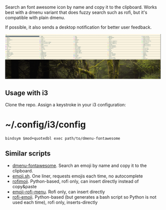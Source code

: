 Search an font awesome icon by name and copy it to the clipboard. Works best with a dmenu variant that does fuzzy search such as rofi, but it's compatible with plain dmenu.

If possible, it also sends a desktop notification for better user feedback.

![Screenshot of usage with rofi](dmenu-fontawesome.png)

## Usage with i3
Clone the repo. Assign a keystroke in your i3 configuration:

# ~/.config/i3/config
```
bindsym $mod+quotedbl exec path/to/dmenu-fontawesome
```

## Similar scripts

* [dmenu-fontawesome](https://github.com/porras/dmenu-emoji). Search an emoji by name and copy it to the clipboard.
* [emoji.sh](https://gist.github.com/markmandel/546fc099590f1c08fa936795ac9da143). One liner, requests emojis each time, no autocomplete
* [rofimoji](https://github.com/fdw/rofimoji). Python-based, rofi only, can insert directly instead of copy&paste
* [emoji-rofi-menu](https://github.com/rob-a-bolton/emoji-rofi-menu). Rofi only, can insert directly
* [rofi-emoji](https://github.com/hatzel/rofi-emoji/). Python-based (but generates a bash script so Python is not used each time), rofi only, inserts-directly
